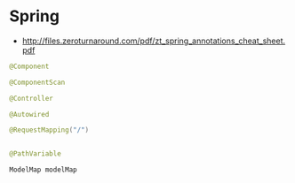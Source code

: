 # Spring

- http://files.zeroturnaround.com/pdf/zt_spring_annotations_cheat_sheet.pdf

```java
@Component

@ComponentScan

@Controller

@Autowired

@RequestMapping("/")


@PathVariable

ModelMap modelMap

```

